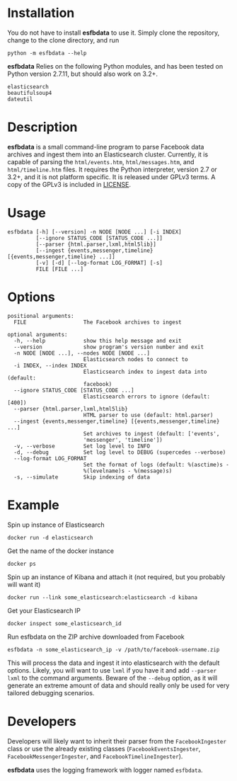# Installation

You do not have to install **esfbdata** to use it. Simply clone the repository,
change to the clone directory, and run

```
python -m esfbdata --help
```

**esfbdata** Relies on the following Python modules, and has been tested
on Python version 2.7.11, but should also work on 3.2+.

```
elasticsearch
beautifulsoup4
dateutil
```

# Description

**esfbdata** is a small command-line program to parse Facebook data archives
and ingest them into an Elasticsearch cluster. Currently, it is capable of
parsing the `html/events.htm`, `html/messages.htm`, and `html/timeline.htm`
files. It requires the Python interpreter, version 2.7 or 3.2+, and it is not
platform specific. It is released under GPLv3 terms. A copy of the GPLv3 is
included in [LICENSE](LICENSE).

# Usage

```
esfbdata [-h] [--version] -n NODE [NODE ...] [-i INDEX]
         [--ignore STATUS_CODE [STATUS_CODE ...]]
         [--parser {html.parser,lxml,html5lib}]
         [--ingest {events,messenger,timeline} [{events,messenger,timeline} ...]]
         [-v] [-d] [--log-format LOG_FORMAT] [-s]
         FILE [FILE ...]
```

# Options

```
positional arguments:
  FILE                  The Facebook archives to ingest

optional arguments:
  -h, --help            show this help message and exit
  --version             show program's version number and exit
  -n NODE [NODE ...], --nodes NODE [NODE ...]
                        Elasticsearch nodes to connect to
  -i INDEX, --index INDEX
                        Elasticsearch index to ingest data into (default:
                        facebook)
  --ignore STATUS_CODE [STATUS_CODE ...]
                        Elasticsearch errors to ignore (default: [400])
  --parser {html.parser,lxml,html5lib}
                        HTML parser to use (default: html.parser)
  --ingest {events,messenger,timeline} [{events,messenger,timeline} ...]
                        Set archives to ingest (default: ['events',
                        'messenger', 'timeline'])
  -v, --verbose         Set log level to INFO
  -d, --debug           Set log level to DEBUG (supercedes --verbose)
  --log-format LOG_FORMAT
                        Set the format of logs (default: %(asctime)s -
                        %(levelname)s - %(message)s)
  -s, --simulate        Skip indexing of data
```

# Example

Spin up instance of Elasticsearch

```
docker run -d elasticsearch
```

Get the name of the docker instance

```
docker ps
```

Spin up an instance of Kibana and attach it (not required, but you probably
will want it)

```
docker run --link some_elasticsearch:elasticsearch -d kibana
```

Get your Elasticsearch IP

```
docker inspect some_elasticsearch_id
```

Run esfbdata on the ZIP archive downloaded from Facebook

```
esfbdata -n some_elasticsearch_ip -v /path/to/facebook-username.zip
```

This will process the data and ingest it into elasticsearch with the default
options. Likely, you will want to use `lxml` if you have it and add
`--parser lxml` to the command arguments. Beware of the `--debug` option, as
it will generate an extreme amount of data and should really only be used
for very tailored debugging scenarios.

# Developers

Developers will likely want to inherit their parser from the `FacebookIngester`
class or use the already existing classes (`FacebookEventsIngester`,
`FacebookMessengerIngester`, and `FacebookTimelineIngester`).

**esfbdata** uses the logging framework with logger named `esfbdata`.
